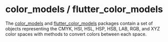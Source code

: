 # color_models / flutter_color_models

The [color_models](https://pub.dev/packages/color_models) and [flutter_color_models](https://pub.dev/packages/flutter_color_models) packages
contain a set of objects representing the CMYK, HSI, HSL, HSP, HSB, LAB, RGB, and XYZ color spaces with methods to convert colors between each space.
